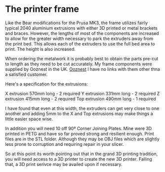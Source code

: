 # The printer frame

Like the Bear modifications for the Prusa MK3, the frame utilizes fairly typical 2040 aluminium extrusions with either 3D printed or metal brackets and braces. However, the lengths of most of the components are increased to allow for the greater width necessary to park the extruders away from the print bed. This allows each of the extruders to use the full bed area to print. The height is also increased.

When ordering the metalwork it is probably best to obtain the parts pre-cut to length as they need to be cut accurately. My frame components were supplied by Ooznest in the UK. [Ooznest](https://ooznest.co.uk) I have no links with them other thna a satisfied customer.

Here's a specification for the extrusions:

X extrusion   570mm long - 2 required
Y extrusion   331mm long - 2 required
Z extrusion   415mm long - 2 required
Top extrusion 490mm long - 1 required

I have found that even at this width, the extruders can get very close to one another and adding 5mm to the X and Top extrusions may make things a little easier space wise.

In addition you will need 10 off 90º Corner Joining Plates. Mine were 3D printed in PETG and have so far proved strong and resilient enough. Print files are in the STL folder. Although they may be OBJ files which are slightly less prone to corruption and requiring repair in your slicer.

So at this point its worth pointing out that in the grand 3D printing tradition, you will need access to a 3D printer to create the new 3D printer. Failing that, a 3D print serivce may be availed upon if necessary.

  